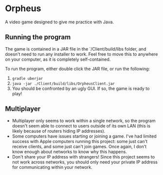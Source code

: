 # Orpheus

A video game designed to give me practice with Java.

## Running the program

The game is contained in a JAR file in the `/Client/build/libs folder, and doesn't need to run any installer to work.
Feel free to move this to anywhere on your computer, as it is completely self-contained.

To run the program, either double click the JAR file, or run the following:
1. `gradle uberjar`
2. `java -jar ./Client/build/libs/OrpheusClient.jar`
3. You should be confronted by an ugly GUI. If so, the game is ready to play!

## Multiplayer
* Multiplayer only seems to work within a single network, so the program doesn't seem able to connect to users outside of its own LAN (this is likely because of routers hiding IP addresses).
* Some computers have issues starting or joining a game. I've had limited success with Apple computers running this project: some just can't receive clients, and some just can't join games. Once again, I don't know enough about networks to know why this happens.
* Don't share your IP address with strangers! Since this project seems to not work across networks, you should only need your private IP address for communicating within your network.